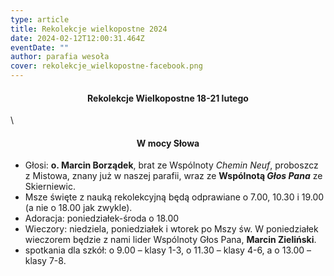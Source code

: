 ```yaml
---
type: article
title: Rekolekcje wielkopostne 2024
date: 2024-02-12T12:00:31.464Z
eventDate: ""
author: parafia wesoła
cover: rekolekcje_wielkopostne-facebook.png
---
```

<h4 style="text-align:center;">Rekolekcje Wielkopostne 18-21 lutego</h4>\
<h4 style="text-align:center;">W mocy Słowa</h4>

* Głosi: **o. Marcin Borządek**, brat ze Wspólnoty *Chemin Neuf*, proboszcz z Mistowa, znany już w naszej parafii, wraz ze **Wspólnotą *Głos Pana*** ze Skierniewic.  
* Msze święte z nauką rekolekcyjną będą odprawiane o 7.00, 10.30 i 19.00 (a nie o 18.00 jak zwykle). 
* Adoracja: poniedziałek-środa o 18.00
* Wieczory: niedziela, poniedziałek i wtorek po Mszy św. W poniedziałek wieczorem będzie z nami lider Wspólnoty Głos Pana, **Marcin Zieliński**. 
* spotkania dla szkół: o 9.00 – klasy 1-3, o 11.30 – klasy 4-6, a o 13.00 – klasy 7-8. 

<!--EndFragment-->